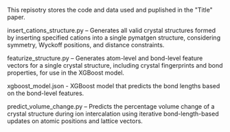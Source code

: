 This repisotry stores the code and data used and puplished in the "Title" paper.

insert_cations_structure.py – Generates all valid crystal structures formed by inserting specified cations into a single pymatgen structure, considering symmetry, Wyckoff positions, and distance constraints.

featurize_structure.py – Generates atom-level and bond-level feature vectors for a single crystal structure, including crystal fingerprints and bond properties, for use in the XGBoost model.

xgboost_model.json - XGBoost model that predicts the bond lengths based on the bond-level features.

predict_volume_change.py – Predicts the percentage volume change of a crystal structure during ion intercalation using iterative bond-length-based updates on atomic positions and lattice vectors.
